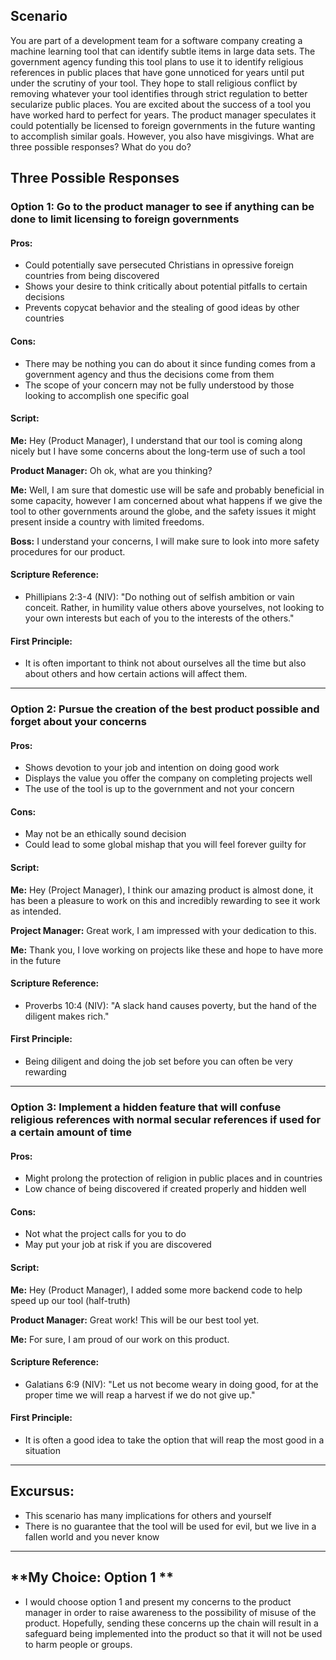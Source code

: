 
## Scenario  
You are part of a development team for a software company creating a machine learning tool that can identify subtle items in large data sets. The government agency funding this tool plans to use it to identify religious references in public places that have gone unnoticed for years until put under the scrutiny of your tool. They hope to stall religious conflict by removing whatever your tool identifies through strict regulation to better secularize public places. You are excited about the success of a tool you have worked hard to perfect for years. The product manager speculates it could potentially be licensed to foreign governments in the future wanting to accomplish similar goals. However, you also have misgivings. What are three possible responses? What do you do?

## Three Possible Responses  

### **Option 1: Go to the product manager to see if anything can be done to limit licensing to foreign governments**  
#### Pros: 
-  Could potentially save persecuted Christians in opressive foreign countries from being discovered
-  Shows your desire to think critically about potential pitfalls to certain decisions
-  Prevents copycat behavior and the stealing of good ideas by other countries

#### Cons:
-  There may be nothing you can do about it since funding comes from a government agency and thus the decisions come from them
-  The scope of your concern may not be fully understood by those looking to accomplish one specific goal

#### Script:
**Me:** Hey (Product Manager), I understand that our tool is coming along nicely but I have some concerns about the long-term use of such a tool

**Product Manager:** Oh ok, what are you thinking?

**Me:** Well, I am sure that domestic use will be safe and probably beneficial in some capacity, however I am concerned about what happens if we give the tool to other governments around the globe, and the safety issues it might present inside a country with limited freedoms. 

**Boss:** I understand your concerns, I will make sure to look into more safety procedures for our product.
 
#### Scripture Reference:  
-  Phillipians 2:3-4 (NIV): "Do nothing out of selfish ambition or vain conceit. Rather, in humility value others above yourselves, not looking to your own interests but each of you to the interests of the others."

#### First Principle: 
-  It is often important to think not about ourselves all the time but also about others and how certain actions will affect them.

---

### **Option 2: Pursue the creation of the best product possible and forget about your concerns** 
#### Pros:
- Shows devotion to your job and intention on doing good work 
- Displays the value you offer the company on completing projects well
- The use of the tool is up to the government and not your concern

#### Cons:
- May not be an ethically sound decision
- Could lead to some global mishap that you will feel forever guilty for

#### Script: 
**Me:** Hey (Project Manager), I think our amazing product is almost done, it has been a pleasure to work on this and incredibly rewarding to see it work as intended.

**Project Manager:** Great work, I am impressed with your dedication to this.

**Me:** Thank you, I love working on projects like these and hope to have more in the future
 

#### **Scripture Reference:**  
-   Proverbs 10:4 (NIV): "A slack hand causes poverty, but the hand of the diligent makes rich."  


#### **First Principle:**  
-  Being diligent and doing the job set before you can often be very rewarding

---

### **Option 3: Implement a hidden feature that will confuse religious references with normal secular references if used for a certain amount of time**  
#### Pros: 
-  Might prolong the protection of religion in public places and in countries
-  Low chance of being discovered if created properly and hidden well

#### Cons: 
-  Not what the project calls for you to do
-  May put your job at risk if you are discovered

#### Script: 
**Me:** Hey (Product Manager), I added some more backend code to help speed up our tool (half-truth)

**Product Manager:** Great work! This will be our best tool yet.  

**Me:** For sure, I am proud of our work on this product.


#### **Scripture Reference:**  
-  Galatians 6:9 (NIV): "Let us not become weary in doing good, for at the proper time we will reap a harvest if we do not give up."

#### **First Principle:**  
- It is often a good idea to take the option that will reap the most good in a situation

---

## **Excursus:**  
- This scenario has many implications for others and yourself
- There is no guarantee that the tool will be used for evil, but we live in a fallen world and you never know

---

## **My Choice: Option 1 **  
- I would choose option 1 and present my concerns to the product manager in order to raise awareness to the possibility of misuse of the product. Hopefully, sending these concerns up the chain will result in a safeguard being implemented into the product so that it will not be used to harm people or groups. 